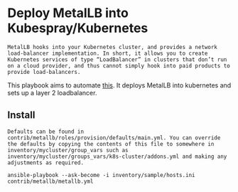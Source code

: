 # Deploy MetalLB into Kubespray/Kubernetes
```
MetalLB hooks into your Kubernetes cluster, and provides a network load-balancer implementation. In short, it allows you to create Kubernetes services of type “LoadBalancer” in clusters that don’t run on a cloud provider, and thus cannot simply hook into paid products to provide load-balancers.
```
This playbook aims to automate [this](https://metallb.universe.tf/concepts/layer2/). It deploys MetalLB into kubernetes and sets up a layer 2 loadbalancer.

## Install
```
Defaults can be found in contrib/metallb/roles/provision/defaults/main.yml. You can override the defaults by copying the contents of this file to somewhere in inventory/mycluster/group_vars such as inventory/mycluster/groups_vars/k8s-cluster/addons.yml and making any adjustments as required.

ansible-playbook --ask-become -i inventory/sample/hosts.ini contrib/metallb/metallb.yml
```
